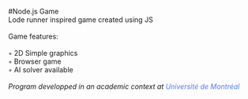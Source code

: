 #Node.js Game</font></b><br>
					Lode runner inspired game created using JS
					<br><br>Game features:<br><br>◦ 2D Simple graphics<br>◦ Browser game<br>◦ AI solver available<br><br>
					<i>Program developped in an academic context at <font color="#4f78ff">Université de Montréal</font></i>
